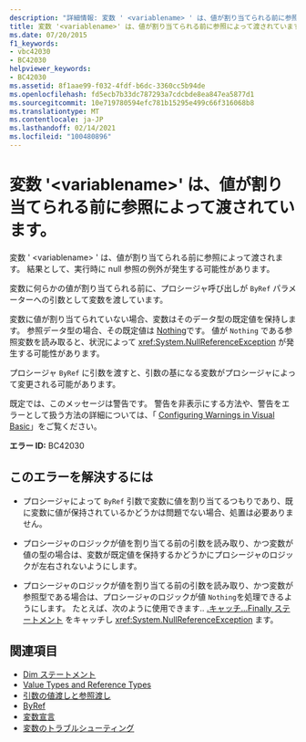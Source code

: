 ```yaml
---
description: "詳細情報: 変数 ' <variablename> ' は、値が割り当てられる前に参照によって渡されます"
title: 変数 '<variablename>' は、値が割り当てられる前に参照によって渡されています。
ms.date: 07/20/2015
f1_keywords:
- vbc42030
- BC42030
helpviewer_keywords:
- BC42030
ms.assetid: 8f1aae99-f032-4fdf-b6dc-3360cc5b94de
ms.openlocfilehash: fd5ecb7b33dc787293a7cdcbde8ea847ea5877d1
ms.sourcegitcommit: 10e719780594efc781b15295e499c66f316068b8
ms.translationtype: MT
ms.contentlocale: ja-JP
ms.lasthandoff: 02/14/2021
ms.locfileid: "100480896"
---
```

# <a name="variable-variablename-is-passed-by-reference-before-it-has-been-assigned-a-value"></a>変数 '\<variablename>' は、値が割り当てられる前に参照によって渡されています。

変数 ' \<variablename> ' は、値が割り当てられる前に参照によって渡されます。 結果として、実行時に null 参照の例外が発生する可能性があります。  
  
 変数に何らかの値が割り当てられる前に、プロシージャ呼び出しが `ByRef` パラメーターへの引数として変数を渡しています。  
  
 変数に値が割り当てられていない場合、変数はそのデータ型の既定値を保持します。 参照データ型の場合、その既定値は [Nothing](../language-reference/nothing.md)です。 値が `Nothing` である参照変数を読み取ると、状況によって <xref:System.NullReferenceException> が発生する可能性があります。  
  
 プロシージャ `ByRef` に引数を渡すと、引数の基になる変数がプロシージャによって変更される可能があります。  
  
 既定では、このメッセージは警告です。 警告を非表示にする方法や、警告をエラーとして扱う方法の詳細については、「 [Configuring Warnings in Visual Basic](/visualstudio/ide/configuring-warnings-in-visual-basic)」をご覧ください。  
  
 **エラー ID:** BC42030  
  
## <a name="to-correct-this-error"></a>このエラーを解決するには  
  
- プロシージャによって `ByRef` 引数で変数に値を割り当てるつもりであり、既に変数に値が保持されているかどうかは問題でない場合、処置は必要ありません。  
  
- プロシージャのロジックが値を割り当てる前の引数を読み取り、かつ変数が値の型の場合は、変数が既定値を保持するかどうかにプロシージャのロジックが左右されないようにします。  
  
- プロシージャのロジックが値を割り当てる前の引数を読み取り、かつ変数が参照型である場合は、プロシージャのロジックが値 `Nothing`を処理できるようにします。 たとえば、次のように使用できます.. [.キャッチ...Finally ステートメント](../language-reference/statements/try-catch-finally-statement.md) をキャッチし <xref:System.NullReferenceException> ます。  
  
## <a name="see-also"></a>関連項目

- [Dim ステートメント](../language-reference/statements/dim-statement.md)
- [Value Types and Reference Types](../programming-guide/language-features/data-types/value-types-and-reference-types.md)
- [引数の値渡しと参照渡し](../programming-guide/language-features/procedures/passing-arguments-by-value-and-by-reference.md)
- [ByRef](../language-reference/modifiers/byref.md)
- [変数宣言](../programming-guide/language-features/variables/variable-declaration.md)
- [変数のトラブルシューティング](../programming-guide/language-features/variables/troubleshooting-variables.md)
